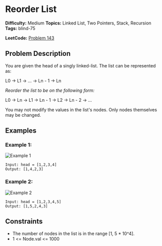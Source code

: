 # Reorder List

**Difficulty:** Medium
**Topics:** Linked List, Two Pointers, Stack, Recursion
**Tags:** blind-75

**LeetCode:** [Problem 143](https://leetcode.com/problems/reorder-list/description/)

## Problem Description

You are given the head of a singly linked-list. The list can be represented as:

L0 → L1 → … → Ln - 1 → Ln

_Reorder the list to be on the following form:_

L0 → Ln → L1 → Ln - 1 → L2 → Ln - 2 → …

You may not modify the values in the list's nodes. Only nodes themselves may be changed.

## Examples

### Example 1:

![Example 1](https://assets.leetcode.com/uploads/2021/03/04/reorder1linked-list.jpg)

```
Input: head = [1,2,3,4]
Output: [1,4,2,3]
```

### Example 2:

![Example 2](https://assets.leetcode.com/uploads/2021/03/09/reorder2-linked-list.jpg)

```
Input: head = [1,2,3,4,5]
Output: [1,5,2,4,3]
```

## Constraints

- The number of nodes in the list is in the range [1, 5 * 10^4].
- 1 <= Node.val <= 1000

